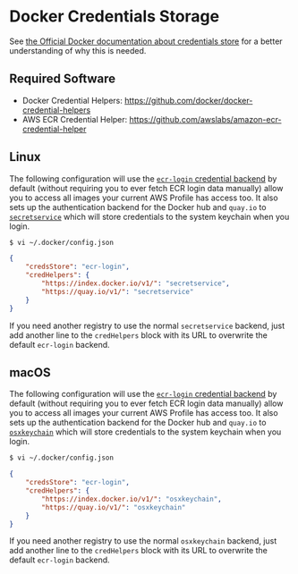 # Docker Credentials Storage

See [the Official Docker documentation about credentials store](https://docs.docker.com/engine/reference/commandline/login/#credentials-store) for a better understanding of why this is needed.

## Required Software

- Docker Credential Helpers: https://github.com/docker/docker-credential-helpers
- AWS ECR Credential Helper: https://github.com/awslabs/amazon-ecr-credential-helper

## Linux

The following configuration will use the [`ecr-login` credential backend](https://github.com/awslabs/amazon-ecr-credential-helper) by default (without requiring you to ever fetch ECR login data manually) allow you to access all images your current AWS Profile has access too. It also sets up the authentication backend for the Docker hub and `quay.io` to [`secretservice`](https://github.com/docker/docker-credential-helpers) which will store credentials to the system keychain when you login.

```txt
$ vi ~/.docker/config.json
```
```json
{
	"credsStore": "ecr-login",
	"credHelpers": {
		"https://index.docker.io/v1/": "secretservice",
		"https://quay.io/v1/": "secretservice"
	}
}
```

If you need another registry to use the normal `secretservice` backend, just add another line to the `credHelpers` block with its URL to overwrite the default `ecr-login` backend.

## macOS

The following configuration will use the [`ecr-login` credential backend](https://github.com/awslabs/amazon-ecr-credential-helper) by default (without requiring you to ever fetch ECR login data manually) allow you to access all images your current AWS Profile has access too. It also sets up the authentication backend for the Docker hub and `quay.io` to [`osxkeychain`](https://github.com/docker/docker-credential-helpers) which will store credentials to the system keychain when you login.

```txt
$ vi ~/.docker/config.json
```
```json
{
	"credsStore": "ecr-login",
	"credHelpers": {
		"https://index.docker.io/v1/": "osxkeychain",
		"https://quay.io/v1/": "osxkeychain"
	}
}
```

If you need another registry to use the normal `osxkeychain` backend, just add another line to the `credHelpers` block with its URL to overwrite the default `ecr-login` backend.
